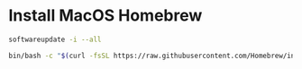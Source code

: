 # Install MacOS Homebrew

```bash
softwareupdate -i --all

bin/bash -c "$(curl -fsSL https://raw.githubusercontent.com/Homebrew/install/HEAD/install.sh)"
```
